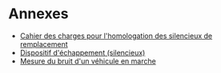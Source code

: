 # Annexes

- [Cahier des charges pour l'homologation des silencieux de remplacement](cahier-des-charges-pour-l-homologation-des-silencieux-de-remplacement)
- [Dispositif d'échappement (silencieux)](dispositif-d-echappement-silencieux)
- [Mesure du bruit d'un véhicule en marche](mesure-du-bruit-d-un-vehicule-en-marche)
